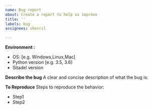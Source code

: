 ```yaml
---
name: Bug report
about: Create a report to help us improve
title: ''
labels: bug
assignees: shenril

---
```


**Environment :**

- OS: [e.g. Windows,Linux,Mac]
- Python version [e.g. 3.5, 3.6]
- Sitadel version

**Describe the bug**
A clear and concise description of what the bug is.

**To Reproduce**
Steps to reproduce the behavior:

- Step1
- Step2
